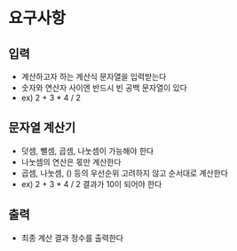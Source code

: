 # 요구사항

## 입력
- 계산하고자 하는 계산식 문자열을 입력받는다
- 숫자와 연산자 사이엔 반드시 빈 공백 문자열이 있다
- ex) 2 + 3 * 4 / 2

## 문자열 계산기
- 덧셈, 뺄셈, 곱셈, 나눗셈이 가능해야 한다
- 나눗셈의 연산은 몫만 계산한다
- 곱셈, 나눗셈, () 등의 우선순위 고려하지 않고 순서대로 계산한다
- ex) 2 + 3 * 4 / 2 결과가 10이 되어야 한다

## 출력
- 최종 계산 결과 정수를 출력한다